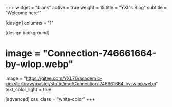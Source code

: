 +++
widget = "blank"
active = true
weight = 15
title = "YXL's Blog"
subtitle = "Welcome here!"

[design]
  columns = "1"

[design.background]
  # image = "Connection-746661664-by-wlop.webp"
  image = "https://gitee.com/YXL76/academic-kickstart/raw/master/static/img/Connection-746661664-by-wlop.webp"
  text_color_light = true

[advanced]
  css_class = "white-color"
+++
